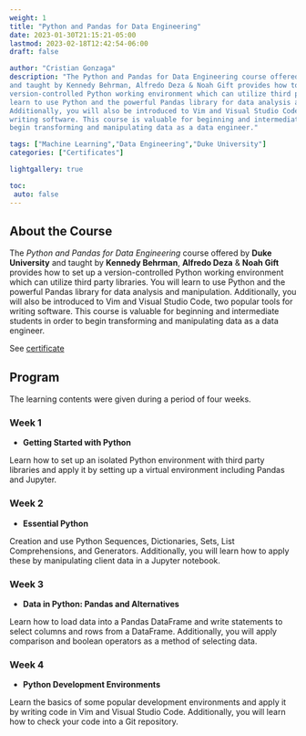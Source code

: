 ```yaml
---
weight: 1
title: "Python and Pandas for Data Engineering"
date: 2023-01-30T21:15:21-05:00
lastmod: 2023-02-18T12:42:54-06:00
draft: false

author: "Cristian Gonzaga"
description: "The Python and Pandas for Data Engineering course offered by Duke University 
and taught by Kennedy Behrman, Alfredo Deza & Noah Gift provides how to set up a 
version-controlled Python working environment which can utilize third party libraries. You will 
learn to use Python and the powerful Pandas library for data analysis and manipulation. 
Additionally, you will also be introduced to Vim and Visual Studio Code, two popular tools for 
writing software. This course is valuable for beginning and intermediate students in order to 
begin transforming and manipulating data as a data engineer."

tags: ["Machine Learning","Data Engineering","Duke University"]
categories: ["Certificates"]

lightgallery: true

toc:
 auto: false
---
```

<!--more-->

## About the Course

The *Python and Pandas for Data Engineering* course offered by **Duke University** 
and taught by **Kennedy Behrman**, **Alfredo Deza** & **Noah Gift** provides how to set up a 
version-controlled Python working environment which can utilize third party libraries. You will 
learn to use Python and the powerful Pandas library for data analysis and manipulation. 
Additionally, you will also be introduced to Vim and Visual Studio Code, two popular tools for 
writing software. This course is valuable for beginning and intermediate students in order to 
begin transforming and manipulating data as a data engineer.

See [certificate](https://coursera.org/share/1ee56854e46072e43df56098ec332f9c)


## Program

The learning contents were given during a period of four weeks.

### Week 1
* **Getting Started with Python**

Learn how to set up an isolated Python environment with third party libraries and apply it by 
setting up a virtual environment including Pandas and Jupyter.

### Week 2
* **Essential Python**

Creation and use Python Sequences, Dictionaries, Sets, List Comprehensions, and Generators. 
Additionally, you will learn how to apply these by manipulating client data in a Jupyter notebook.

### Week 3
* **Data in Python: Pandas and Alternatives**

Learn how to load data into a Pandas DataFrame and write statements to select columns and rows 
from a DataFrame. Additionally, you will apply comparison and boolean operators as a method of 
selecting data.

### Week 4
* **Python Development Environments**

Learn the basics of some popular development environments and apply it by writing code in Vim 
and Visual Studio Code. Additionally, you will learn how to check your code into a Git repository.



